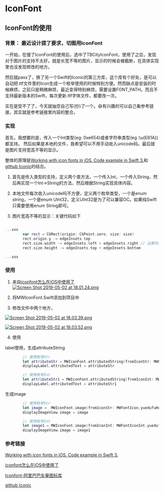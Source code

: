 # IconFont

## **IconFont的使用**

### 背景： 最近设计提了要求，切图用IconFont

一开始，在搜了IconFont的使用后，选中了TBCityIconFont，使用了之后，发现对于图片的支持不太好，就是长宽不等的图片，显示的时候会被截断，在具体实现里也没发现修改的地方。

然后就pass了，换了另一个Swift的Iconic的第三方库，这个库有个好处，是可以自动把.ttf文件里的Icon生成一个枚举使用的时候特别方便。然而缺点是安装的时候麻烦，之前只是稍微麻烦，最近变得特别麻烦，需要设置FONT_PATH。而且不支持最新版本的Swift，每次更新.ttf字体文件，都要改一次。

实在是受不了了，今天就抽空自己写(抄)了一个。😄有兴趣的可以自己看参考链接，其实就是参考链接里内容的整合。

### 实现
首先，我想要的是，传入一个Int类型(eg: 0xe654)或者字符串类型(eg :\u{E61A})都支持。 然后如果是本地的文件，我希望可以不用手动收入unicode码。最后就是图片支持宽高不等的显示。

整体的原理是[Working with icon fonts in iOS. Code example in Swift 3.](https://medium.com/@ankoma22/working-with-icon-fonts-in-ios-code-example-in-swift-3-561d47ae9d40)和[github Iconic](https://github.com/dzenbot/Iconic)的结合。

1. 首先是传入类型的支持，定义两个类方法，一个传入Int，一个传入String，然后再实现一个Int->String的方法，然后根据String实现具体内容。

2. 本地文件每次收入unicode吗不方便，定义两个枚举类型，一个是enum string，一个是enum UInt32，定义UInt32是为了可以兼容OC。如果纯Swift只需要使用enum String即可。

3. 图片宽高不等的显示：关键代码如下
```Swift

...xxx
        var rect = CGRect(origin: CGPoint.zero, size: size)
        rect.origin.y -= edgeInsets.top
        rect.size.width -= edgeInsets.left + edgeInsets.right // 运算符优先级注意
        rect.size.height -= edgeInsets.top + edgeInsets.bottom

...xxx

```

### **使用**
1. 来自[iconfont怎么在iOS中使用了](https://blog.csdn.net/qq_14920635/article/details/78408761)
   [![Screen Shot 2019-05-02 at 18.01.24.png](https://i.loli.net/2019/05/02/5ccac0097a219.png)](https://i.loli.net/2019/05/02/5ccac0097a219.png)

2. 将MWIconFont.Swift添加到项目中

3. 修改文件中两个地方，

[![Screen Shot 2019-05-02 at 18.03.39.png](https://i.loli.net/2019/05/04/5cccf96cc000c.png)](https://i.loli.net/2019/05/04/5cccf96cc000c.png)

[![Screen Shot 2019-05-02 at 18.03.52.png](https://i.loli.net/2019/05/04/5cccf9a0385ab.png)](https://i.loli.net/2019/05/04/5cccf9a0385ab.png)

4. 使用

label使用，生成attributeString

```Swift
        // 使用枚举Str
        let attributeStr = MWIconFont.attributedString(fromIconStr: MWFontIcon.yuedufuHuodeIcon.rawValue, size: 50.0, color: UIColor.red)
        displayLabel.attributedText = attributeStr

        // 使用枚举Int
        let attributeStr1 = MWIconFont.attributedString(fromIconInt: MWFontIconInt.yuedufuHuodeIcon.rawValue, size: 50.0, color: UIColor.blue)
        displayLabel.attributedText = attributeStr1

```

生成image

```Swift
        // 使用枚举Str
        let image =  MWIconFont.image(fromIconStr: MWFontIcon.yuedufuHuodeIcon.rawValue, size: CGSize(width: 30.0, height: 50.0), color: UIColor.cyan, edgeInsets: UIEdgeInsets(top: 0.0, left: 0.0, bottom: 0.0, right: -10.0))
        displayImageView.image = image

        // 使用枚举Int
        let image1 = MWIconFont.image(fromIconInt: MWFontIconInt.yuedufuHuodeIcon.rawValue, size: CGSize(width: 30.0, height: 50.0), color: UIColor.blue, edgeInsets:  UIEdgeInsets(top: 0.0, left: 0.0, bottom: 0.0, right: -10.0))
        displayImageView.image = image1

```





### **参考链接**
[Working with icon fonts in iOS. Code example in Swift 3.](https://medium.com/@ankoma22/working-with-icon-fonts-in-ios-code-example-in-swift-3-561d47ae9d40)

[iconfont怎么在iOS中使用了](https://blog.csdn.net/qq_14920635/article/details/78408761)

[Iconfont-阿里巴巴矢量图标库](https://www.iconfont.cn/help/detail?helptype=code)

[github Iconic](https://github.com/dzenbot/Iconic)
